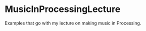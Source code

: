 MusicInProcessingLecture
========================

Examples that go with my lecture on making music in Processing.
